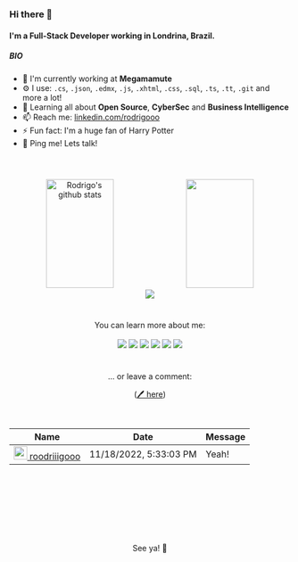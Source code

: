 #
### Hi there 👋
#### I'm a Full-Stack Developer working in Londrina, Brazil.
##### BIO

- 🏢 I'm currently working at **Megamamute**
- ⚙️ I use: `.cs`, `.json`, `.edmx`, `.js`, `.xhtml`, `.css`, `.sql`, `.ts`, `.tt`, `.git` and more a lot!
- 🌱 Learning all about **Open Source**, **CyberSec** and **Business Intelligence** 
- 📫 Reach me: [linkedin.com/rodrigooo](https://linkedin.com/in/rodrigooo)
- ⚡️ Fun fact: I'm a huge fan of Harry Potter
- 💬 Ping me! Lets talk! 

#

<div align="center">  <br>
	<img width="49%" height="195px" src="https://github-readme-stats.vercel.app/api?username=roodriiigooo&show_icons=true&count_private=true&hide_border=false&title_color=FFFFFF&icon_color=FFFFFF&text_color=c9d1d9&bg_color=0d1117" alt="Rodrigo's github stats" /> 
  	<img width="49%" height="195px" src="https://github-readme-stats.vercel.app/api/top-langs/?username=roodriiigooo&layout=compact&hide_border=false&title_color=FFFFFF&text_color=c9d1d9&bg_color=000000" />
</div>
<div align="center">
	<img src="https://cdn.jsdelivr.net/gh/holic-x/holic-x/assets/github-contribution-grid-snake.svg" />
</div>

# 
#### 
<div align="center">
<!--CONTATOS -->
	You can learn more about me:<br><br>
  <a href="https://www.instagram.com/roodriiigooo/" target="_blank"><img src="https://img.shields.io/badge/-Instagram-%23E4405F?style=for-the-badge&logo=instagram&logoColor=white" target="_blank"></a>
    <a href="mailto:roh.amelo@gmail.com?subject=[GitHub]%20🔥%20Entrando%20em%20contato&body=Ol%C3%A1%20Rodrigo%21%0AEstou%20entrando%20em%20contato%20com%20voc%C3%AA%20depois%20de%20ver%20seu%20Github%20para%20..."><img src="https://img.shields.io/badge/e‑mail-D14836.svg?style=for-the-badge&logo=GMail&logoColor=white"/></a>
  <a href="https://www.linkedin.com/in/rodrigooo" target="_blank"><img src="https://img.shields.io/badge/-LinkedIn-%230077B5?style=for-the-badge&logo=linkedin&logoColor=white" target="_blank"></a> 
  <a href="https://gitlab.com/roodriiigooo" target="_blank"><img src="https://img.shields.io/badge/-GitLab-%23333?style=for-the-badge&logo=gitlab&logoColor=white" target="_blank"></a> 
  <a href="https://www.hackerrank.com/rodrigomelo" target="_blank"><img src="https://img.shields.io/badge/-Hacker%20Rank-%eab676?style=for-the-badge&logo=hackerrank&logoColor=white" target="_blank"></a> 
  <a href="https://rodrigo.londrina.br" target="_blank"><img src="https://img.shields.io/badge/-website-%23333?style=for-the-badge&logo=webb&logoColor=white" target="_blank"></a> 
</div>

#
<div align="center">... or leave a comment: 
	
([🖊️ here](https://github.com/roodriiigooo/roodriiigooo/issues/1#issuecomment-new))
	
<br>


<!-- Guestbook -->
| Name | Date | Message |
|---|---|---|
| <a href="https://github.com/roodriiigooo"><img width="24" src="https://avatars.githubusercontent.com/u/5695737?s=24&u=b45e54d8433a41a6de9faa65bd02c2ff10916d61&v=4" alt="roodriiigooo" /> roodriiigooo</a> |11/18/2022, 5:33:03 PM|Yeah!|
<!-- /Guestbook -->

<br><br>	
#

<br><br>	
See ya! 👋
</div>


